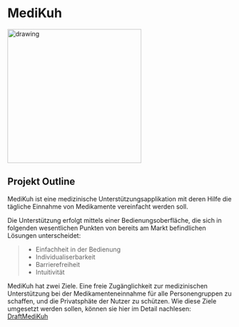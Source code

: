 # **MediKuh**

<img src="https://github.com/riosarah/MediKuh/assets/145586660/8523b1ea-f87f-4356-a884-f359d8b86d21" alt="drawing" width="300"/>

## Projekt Outline

MediKuh ist eine medizinische Unterstützungsapplikation mit deren Hilfe die tägliche Einnahme von Medikamente vereinfacht werden soll.


Die Unterstützung erfolgt mittels einer Bedienungsoberfläche, die sich in folgenden wesentlichen Punkten von bereits am Markt befindlichen Lösungen unterscheidet:

>- Einfachheit in der Bedienung 
>- Individualiserbarkeit
>- Barrierefreiheit
>- Intuitivität

MediKuh hat zwei Ziele. Eine freie Zugänglichkeit zur medizinischen Unterstützung bei der Medikamenteneinnahme für alle Personengruppen zu schaffen, und die Privatsphäte der Nutzer zu schützen. Wie diese Ziele umgesetzt werden sollen, können sie hier im Detail nachlesen: [DraftMediKuh](DRAFT_MEDIKUH_20231203.md)

